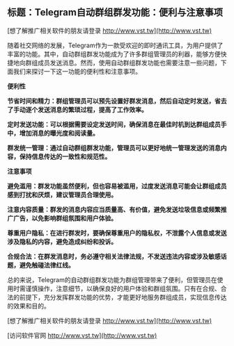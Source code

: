 ## **标题：Telegram自动群组群发功能：便利与注意事项**

[想了解推广相关软件的朋友请登录 http://www.vst.tw](http://www.vst.tw)

随着社交网络的发展，Telegram作为一款受欢迎的即时通讯工具，为用户提供了丰富的功能。其中，自动群组群发功能成为了许多群组管理员的利器，能够方便快捷地向群组成员发送消息。然而，使用自动群组群发功能也需要注意一些问题，下面我们来探讨一下这一功能的便利性和注意事项。

**便利性**

**节省时间和精力：群组管理员可以预先设置好群发消息，然后自动定时发送，省去了手动逐个发送消息的繁琐过程，提高了工作效率。**

**定时发送功能：可以根据需要设定发送时间，确保消息在最佳时机到达群组成员手中，增加消息的曝光度和阅读量。**

**群发统一管理：通过自动群组群发功能，管理员可以更好地统一管理发送的消息内容，保持信息传达的一致性和规范性。**

**注意事项**

**避免滥用：群发功能虽然便利，但也容易被滥用，过度发送消息可能会让群组成员感到打扰和厌烦，建议管理员合理使用。**

**注意内容质量：群发的消息内容应当质量高、有价值，避免发送垃圾信息或频繁推广广告，以免影响群组氛围和用户体验。**

**尊重用户隐私：在进行群发时，要确保尊重用户的隐私权，不泄露个人信息或发送涉及隐私的内容，避免造成纠纷和投诉。**

**合规合法：在群发消息时，务必遵守相关法律法规，不发送违法内容或涉及敏感话题，避免触碰法律红线。**

总的来说，Telegram的自动群组群发功能为群组管理带来了便利，但管理员在使用时需谨慎操作，注意细节，以确保良好的用户体验和群组氛围。只有在合规、合法的前提下，充分发挥群发功能的优势，才能更好地服务群组成员，实现信息传达的效果和目的。

[想了解推广相关软件的朋友请登录 http://www.vst.tw](http://www.vst.tw)


[访问软件官网 http://www.vst.tw](http://www.vst.tw)
